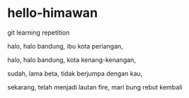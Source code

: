 # hello-himawan
git learning repetition

halo,
halo bandung,
ibu kota periangan,

halo,
halo bandung,
kota kenang-kenangan,

sudah,
lama beta,
tidak berjumpa dengan kau,

sekarang,
telah menjadi lautan fire,
mari bung rebut kembali

